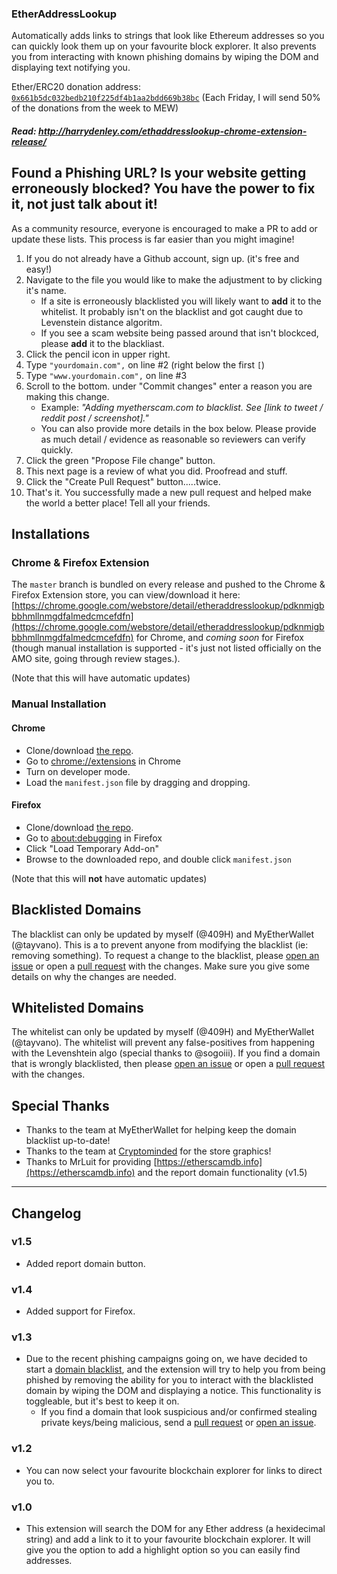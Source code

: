 ### EtherAddressLookup

Automatically adds links to strings that look like Ethereum addresses so you can quickly look them up on your favourite 
block explorer. It also prevents you from interacting with known phishing domains by wiping the DOM and displaying text
notifying you.

Ether/ERC20 donation address: [`0x661b5dc032bedb210f225df4b1aa2bdd669b38bc`](https://etherscan.io/address/0x661b5dc032bedb210f225df4b1aa2bdd669b38bc) (Each Friday, I will send 50% of the donations from the week to MEW)

##### Read: http://harrydenley.com/ethaddresslookup-chrome-extension-release/



## Found a Phishing URL? Is your website getting erroneously blocked? You have the power to fix it, not just talk about it!

As a community resource, everyone is encouraged to make a PR to add or update these lists. This process is far easier than you might imagine!

1. If you do not already have a Github account, sign up. (it's free and easy!)
2. Navigate to the file you would like to make the adjustment to by clicking it's name.
    - If a site is erroneously blacklisted you will likely want to **add** it to the whitelist. It probably isn't on the blacklist and got caught due to Levenstein distance algoritm.
    - If you see a scam website being passed around that isn't blockced, please **add** it to the blackliast.
3. Click the pencil icon in upper right.
4. Type `"yourdomain.com",` on line #2 (right below the first `[`)
5. Type `"www.yourdomain.com",` on line #3
6. Scroll to the bottom. under "Commit changes" enter a reason you are making this change.
    - Example: *"Adding myetherscam.com to blacklist. See [link to tweet / reddit post / screenshot]."*
    - You can also provide more details in the box below. Please provide as much detail / evidence as reasonable so reviewers can verify quickly.
7. Click the green "Propose File change" button.
8. This next page is a review of what you did. Proofread and stuff.
9. Click the "Create Pull Request" button.....twice.
10. That's it. You successfully made a new pull request and helped make the world a better place! Tell all your friends.


## Installations

### Chrome & Firefox Extension

The `master` branch is bundled on every release and pushed to the Chrome & Firefox Extension store, you can view/download it 
here: [https://chrome.google.com/webstore/detail/etheraddresslookup/pdknmigbbbhmllnmgdfalmedcmcefdfn](https://chrome.google.com/webstore/detail/etheraddresslookup/pdknmigbbbhmllnmgdfalmedcmcefdfn) for Chrome, and _coming soon_ for Firefox (though manual installation is supported - it's just not listed officially on the AMO site, going through review stages.).

(Note that this will have automatic updates)

### Manual Installation

#### Chrome
* Clone/download [the repo](https://github.com/409H/EtherAddressLookup).
* Go to [chrome://extensions](chrome://extensions) in Chrome
* Turn on developer mode.
* Load the `manifest.json` file by dragging and dropping.

#### Firefox
* Clone/download [the repo](https://github.com/409H/EtherAddressLookup).
* Go to [about:debugging](about:debugging) in Firefox
* Click "Load Temporary Add-on"
* Browse to the downloaded repo, and double click `manifest.json`

(Note that this will **not** have automatic updates)

## Blacklisted Domains

The blacklist can only be updated by myself (@409H) and MyEtherWallet (@tayvano). This is a to prevent anyone
from modifying the blacklist (ie: removing something). To request a change to the 
blacklist, please [open an issue](https://github.com/409H/EtherAddressLookup/issues/new) or open
a [pull request](https://github.com/409H/EtherAddressLookup/compare) with the changes. Make sure you give some
details on why the changes are needed.

## Whitelisted Domains

The whitelist can only be updated by myself (@409H) and MyEtherWallet (@tayvano). The whitelist will prevent any false-positives
from happening with the Levenshtein algo (special thanks to @sogoiii). If you find a domain that is wrongly blacklisted, then please
[open an issue](https://github.com/409H/EtherAddressLookup/issues/new) or open
a [pull request](https://github.com/409H/EtherAddressLookup/compare) with the changes.

## Special Thanks

* Thanks to the team at MyEtherWallet for helping keep the domain blacklist up-to-date!
* Thanks to the team at [Cryptominded](https://cryptominded.com/) for the store graphics!
* Thanks to MrLuit for providing [https://etherscamdb.info](https://etherscamdb.info) and the report domain functionality (v1.5)

----

## Changelog

### v1.5

* Added report domain button.

### v1.4

* Added support for Firefox.

### v1.3

* Due to the recent phishing campaigns going on, we have decided to start a [domain blacklist](https://github.com/409H/EtherAddressLookup/blob/master/blacklists/domains.json), and 
the extension will try to help you from being phished by removing the ability for you to interact with the blacklisted 
domain by wiping the DOM and displaying a notice. This functionality is toggleable, but it's best to keep it on.
  * If you find a domain that look suspicious and/or confirmed stealing private keys/being malicious, send 
a [pull request](https://github.com/409H/EtherAddressLookup/compare) or [open an issue](https://github.com/409H/EtherAddressLookup/issues/new).

### v1.2

* You can now select your favourite blockchain explorer for links to direct you to.

### v1.0

* This extension will search the DOM for any Ether address (a hexidecimal string) and add a link to it to your favourite
blockchain explorer. It will give you the option to add a highlight option so you can easily find addresses.
